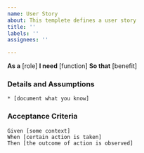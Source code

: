 ```yaml
---
name: User Story
about: This templete defines a user story
title: ''
labels: ''
assignees: ''

---
```


**As a** [role]
**I need** [function]
**So that** [benefit]

### Details and Assumptions
    * [document what you know]

### Acceptance Criteria
 ```gherkin
 Given [some context]
 When [certain action is taken]
 Then [the outcome of action is observed]
 ```
